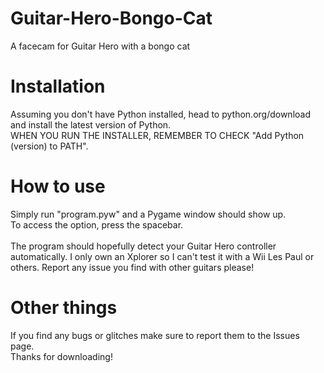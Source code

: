 # Guitar-Hero-Bongo-Cat
A facecam for Guitar Hero with a bongo cat

# Installation
Assuming you don't have Python installed, head to python.org/download and install the latest version of Python.<br>
WHEN YOU RUN THE INSTALLER, REMEMBER TO CHECK "Add Python (version) to PATH".

# How to use
Simply run "program.pyw" and a Pygame window should show up.<br>
To access the option, press the spacebar.<br><br>
The program should hopefully detect your Guitar Hero controller automatically. I only own an Xplorer so I can't test it with a Wii Les Paul or others. Report any issue you find with other guitars please!

# Other things
If you find any bugs or glitches make sure to report them to the Issues page.<br>
Thanks for downloading!
